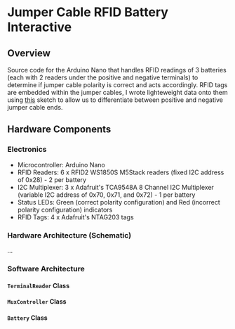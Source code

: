 # Jumper Cable RFID Battery Interactive

## Overview

Source code for the Arduino Nano that handles RFID readings of 3 batteries (each with 2 readers under the positive and negative terminals) to determine if jumper cable polarity is correct and acts accordingly. RFID tags are embedded within the jumper cables, I wrote lighteweight data onto them using [this](https://github.com/iwonder77/rw-NTAG203-rfid-tag) sketch to allow us to differentiate between positive and negative jumper cable ends. 

## Hardware Components

### Electronics

-   Microcontroller: Arduino Nano
-   RFID Readers: 6 x RFID2 WS1850S M5Stack readers (fixed I2C address of 0x28) - 2 per battery
-   I2C Multiplexer: 3 x Adafruit's TCA9548A 8 Channel I2C Multiplexer (variable I2C address of 0x70, 0x71, and 0x72) - 1 per battery
-   Status LEDs: Green (correct polarity configuration) and Red (incorrect polarity configuration) indicators
-   RFID Tags: 4 x Adafruit's NTAG203 tags

### Hardware Architecture (Schematic)

...

### Software Architecture

#### **`TerminalReader`** Class
#### **`MuxController`** Class
#### **`Battery`** Class

